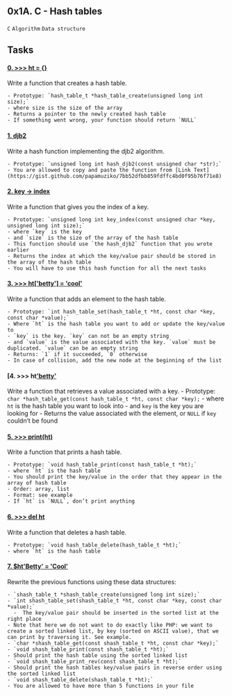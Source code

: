 ## 0x1A. C - Hash tables
`C` `Algorithm` `Data structure`

## Tasks
#### [0. >>> ht = {}](0-hash_table_create.c)
Write a function that creates a hash table.

    - Prototype: `hash_table_t *hash_table_create(unsigned long int size);`
	- where size is the size of the array
    - Returns a pointer to the newly created hash table
    - If something went wrong, your function should return `NULL`
#### [1. djb2](1-djb2.c)
Write a hash function implementing the djb2 algorithm.

    - Prototype: `unsigned long int hash_djb2(const unsigned char *str);`
    - You are allowed to copy and paste the function from [Link Text](https://gist.github.com/papamuziko/7bb52dfbb859fdffc4bd0f95b76f71e8)
#### [2. key -> index](2-key_index.c)
Write a function that gives you the index of a key.

    - Prototype: `unsigned long int key_index(const unsigned char *key, unsigned long int size);`
	- where `key` is the key
	- and `size` is the size of the array of the hash table
    - This function should use `the hash_djb2` function that you wrote earlier
    - Returns the index at which the key/value pair should be stored in the array of the hash table
    - You will have to use this hash function for all the next tasks
#### [3. >>> ht['betty'] = 'cool'](3-hash_table_set.c)
Write a function that adds an element to the hash table.

    - Prototype: `int hash_table_set(hash_table_t *ht, const char *key, const char *value);`
	- Where `ht` is the hash table you want to add or update the key/value to
	- `key` is the key. `key` can not be an empty string
	- and `value` is the value associated with the key. `value` must be duplicated. `value` can be an empty string
    - Returns: `1` if it succeeded, `0` otherwise
    - In case of collision, add the new node at the beginning of the list

#### [4. >>> ht['betty'](4-hash_table_get.c)
Write a function that retrieves a value associated with a key.
    - Prototype: `char *hash_table_get(const hash_table_t *ht, const char *key);`
	- where `ht` is the hash table you want to look into
	- and `key` is the key you are looking for
    - Returns the value associated with the element, or `NULL` if `key` couldn’t be found

#### [5. >>> print(ht)](5-hash_table_print.c)
Write a function that prints a hash table.

    - Prototype: `void hash_table_print(const hash_table_t *ht);`
	- where `ht` is the hash table
    - You should print the key/value in the order that they appear in the array of hash table
	- Order: array, list
    - Format: see example
    - If `ht` is `NULL`, don’t print anything

#### [6. >>> del ht](6-hash_table_delete.c)
Write a function that deletes a hash table.

    - Prototype: `void hash_table_delete(hash_table_t *ht);`
	- where `ht` is the hash table

#### [7. $ht'Betty' = 'Cool'](100-sorted_hash_table.c)
Rewrite the previous functions using these data structures:

	- `shash_table_t *shash_table_create(unsigned long int size);`
	- `int shash_table_set(shash_table_t *ht, const char *key, const char *value);`
	  -  The key/value pair should be inserted in the sorted list at the right place
	- Note that here we do not want to do exactly like PHP: we want to create a sorted linked list, by key (sorted on ASCII value), that we can print by traversing it. See example.
    - `char *shash_table_get(const shash_table_t *ht, const char *key);`
    - `void shash_table_print(const shash_table_t *ht);`
	- Should print the hash table using the sorted linked list
    - `void shash_table_print_rev(const shash_table_t *ht);`
	- Should print the hash tables key/value pairs in reverse order using the sorted linked list
    - `void shash_table_delete(shash_table_t *ht);`
    - You are allowed to have more than 5 functions in your file

